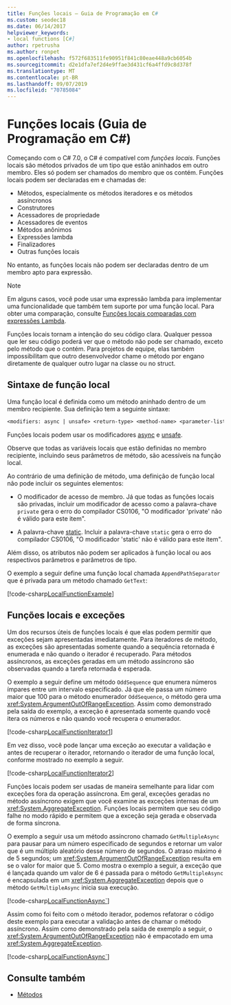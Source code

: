 ```yaml
---
title: Funções locais – Guia de Programação em C#
ms.custom: seodec18
ms.date: 06/14/2017
helpviewer_keywords:
- local functions [C#]
author: rpetrusha
ms.author: ronpet
ms.openlocfilehash: f572f683511fe90951f841c80eae448a9cb6054b
ms.sourcegitcommit: d2e1dfa7ef2d4e9ffae3d431cf6a4ffd9c8d378f
ms.translationtype: MT
ms.contentlocale: pt-BR
ms.lasthandoff: 09/07/2019
ms.locfileid: "70785084"
---
```

# <a name="local-functions-c-programming-guide"></a>Funções locais (Guia de Programação em C#)

Começando com o C# 7.0, o C# é compatível com *funções locais*. Funções locais são métodos privados de um tipo que estão aninhados em outro membro. Eles só podem ser chamados do membro que os contém. Funções locais podem ser declaradas em e chamadas de:

- Métodos, especialmente os métodos iteradores e os métodos assíncronos
- Construtores
- Acessadores de propriedade
- Acessadores de eventos
- Métodos anônimos
- Expressões lambda
- Finalizadores
- Outras funções locais

No entanto, as funções locais não podem ser declaradas dentro de um membro apto para expressão.

> [!NOTE]
> Em alguns casos, você pode usar uma expressão lambda para implementar uma funcionalidade que também tem suporte por uma função local. Para obter uma comparação, consulte [Funções locais comparadas com expressões Lambda](../../local-functions-vs-lambdas.md).

Funções locais tornam a intenção do seu código clara. Qualquer pessoa que ler seu código poderá ver que o método não pode ser chamado, exceto pelo método que o contém. Para projetos de equipe, elas também impossibilitam que outro desenvolvedor chame o método por engano diretamente de qualquer outro lugar na classe ou no struct.
 
## <a name="local-function-syntax"></a>Sintaxe de função local

Uma função local é definida como um método aninhado dentro de um membro recipiente. Sua definição tem a seguinte sintaxe:

```txt
<modifiers: async | unsafe> <return-type> <method-name> <parameter-list>
```

Funções locais podem usar os modificadores [async](../../language-reference/keywords/async.md) e [unsafe](../../language-reference/keywords/unsafe.md). 

Observe que todas as variáveis locais que estão definidas no membro recipiente, incluindo seus parâmetros de método, são acessíveis na função local. 

Ao contrário de uma definição de método, uma definição de função local não pode incluir os seguintes elementos:

- O modificador de acesso de membro. Já que todas as funções locais são privadas, incluir um modificador de acesso como a palavra-chave `private` gera o erro do compilador CS0106, "O modificador 'private' não é válido para este item".
 
- A palavra-chave [static](../../language-reference/keywords/static.md). Incluir a palavra-chave `static` gera o erro do compilador CS0106, "O modificador 'static' não é válido para este item".

Além disso, os atributos não podem ser aplicados à função local ou aos respectivos parâmetros e parâmetros de tipo. 
 
O exemplo a seguir define uma função local chamada `AppendPathSeparator` que é privada para um método chamado `GetText`:
   
[!code-csharp[LocalFunctionExample](../../../../samples/snippets/csharp/programming-guide/classes-and-structs/local-functions1.cs)]  
   
## <a name="local-functions-and-exceptions"></a>Funções locais e exceções

Um dos recursos úteis de funções locais é que elas podem permitir que exceções sejam apresentadas imediatamente. Para iteradores de método, as exceções são apresentadas somente quando a sequência retornada é enumerada e não quando o iterador é recuperado. Para métodos assíncronos, as exceções geradas em um método assíncrono são observadas quando a tarefa retornada é esperada. 

O exemplo a seguir define um método `OddSequence` que enumera números ímpares entre um intervalo especificado. Já que ele passa um número maior que 100 para o método enumerador `OddSequence`, o método gera uma <xref:System.ArgumentOutOfRangeException>. Assim como demonstrado pela saída do exemplo, a exceção é apresentada somente quando você itera os números e não quando você recupera o enumerador.

[!code-csharp[LocalFunctionIterator1](../../../../samples/snippets/csharp/programming-guide/classes-and-structs/local-functions-iterator1.cs)] 

Em vez disso, você pode lançar uma exceção ao executar a validação e antes de recuperar o iterador, retornando o iterador de uma função local, conforme mostrado no exemplo a seguir.

[!code-csharp[LocalFunctionIterator2](../../../../samples/snippets/csharp/programming-guide/classes-and-structs/local-functions-iterator2.cs)]

Funções locais podem ser usadas de maneira semelhante para lidar com exceções fora da operação assíncrona. Em geral, exceções geradas no método assíncrono exigem que você examine as exceções internas de um <xref:System.AggregateException>. Funções locais permitem que seu código falhe no modo rápido e permitem que a exceção seja gerada e observada de forma síncrona.

O exemplo a seguir usa um método assíncrono chamado `GetMultipleAsync` para pausar para um número especificado de segundos e retornar um valor que é um múltiplo aleatório desse número de segundos. O atraso máximo é de 5 segundos; um <xref:System.ArgumentOutOfRangeException> resulta em se o valor for maior que 5. Como mostra o exemplo a seguir, a exceção que é lançada quando um valor de 6 é passada para o método `GetMultipleAsync` é encapsulada em um <xref:System.AggregateException> depois que o método `GetMultipleAsync` inicia sua execução.

[!code-csharp[LocalFunctionAsync`](../../../../samples/snippets/csharp/programming-guide/classes-and-structs/local-functions-async1.cs)] 

Assim como foi feito com o método iterador, podemos refatorar o código deste exemplo para executar a validação antes de chamar o método assíncrono. Assim como demonstrado pela saída de exemplo a seguir, o <xref:System.ArgumentOutOfRangeException> não é empacotado em uma <xref:System.AggregateException>.

[!code-csharp[LocalFunctionAsync`](../../../../samples/snippets/csharp/programming-guide/classes-and-structs/local-functions-async2.cs)] 

## <a name="see-also"></a>Consulte também

- [Métodos](methods.md)
